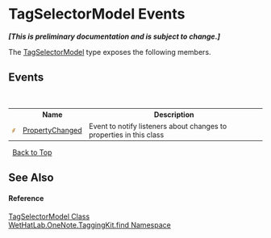 # TagSelectorModel Events
 _**\[This is preliminary documentation and is subject to change.\]**_

The <a href="093ecf68-9afb-f529-98a7-c27089162014.md">TagSelectorModel</a> type exposes the following members.


## Events
&nbsp;<table><tr><th></th><th>Name</th><th>Description</th></tr><tr><td>![Public event](media/pubevent.gif "Public event")</td><td><a href="06490c3e-e3f4-f751-ae54-158255136144.md">PropertyChanged</a></td><td>
Event to notify listeners about changes to properties in this class</td></tr></table>&nbsp;
<a href="#tagselectormodel-events">Back to Top</a>

## See Also


#### Reference
<a href="093ecf68-9afb-f529-98a7-c27089162014.md">TagSelectorModel Class</a><br /><a href="0e3a8efd-07d2-1709-b1cd-709153222081.md">WetHatLab.OneNote.TaggingKit.find Namespace</a><br />